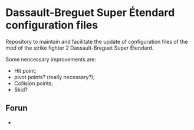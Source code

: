 # Dassault-Breguet Super Étendard configuration files

Repository to maintain and facilitate the update of configuration files of the mod of the strike fighter 2 Dassault-Breguet Super Étendard.

Some nencessary improvements are:
 * Hit point;
 * pivot points? (really necessary?);
 * Collision points;
 * Skid?
 
 
 
 
 ## Forun
 
 * 